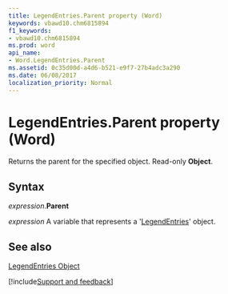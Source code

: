 ```yaml
---
title: LegendEntries.Parent property (Word)
keywords: vbawd10.chm6815894
f1_keywords:
- vbawd10.chm6815894
ms.prod: word
api_name:
- Word.LegendEntries.Parent
ms.assetid: 0c35d00d-a4d6-b521-e9f7-27b4adc3a290
ms.date: 06/08/2017
localization_priority: Normal
---
```



# LegendEntries.Parent property (Word)

Returns the parent for the specified object. Read-only  **Object**.


## Syntax

_expression_.**Parent**

_expression_ A variable that represents a '[LegendEntries](Word.LegendEntries.md)' object.


## See also


[LegendEntries Object](Word.LegendEntries.md)

[!include[Support and feedback](~/includes/feedback-boilerplate.md)]